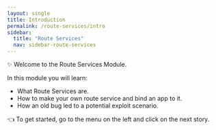 ```yaml
---
layout: single
title: Introduction
permalink: /route-services/intro
sidebar:
  title: "Route Services"
  nav: sidebar-route-services
---
```


✨ Welcome to the Route Services Module.

In this module you will learn:

* What Route Services are.
* How to make your own route service and bind an app to it.
* How an old bug led to a potential exploit scenario.

👈  To get started, go to the menu on the left and click on the next story.
